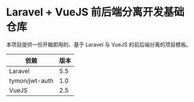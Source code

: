 # Laravel + VueJS 前后端分离开发基础仓库

本项目提供一份开箱即用的、基于 Laravel 与 VueJS 的前后端分离的项目模板。

| 依赖 | 版本 |
|---- | ----|
| Laravel | 5.5 |
| tymon/jwt-auth | 1.0 |
| VueJS | 2.5 |
